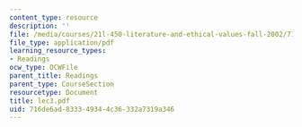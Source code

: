 ```yaml
---
content_type: resource
description: ''
file: /media/courses/21l-450-literature-and-ethical-values-fall-2002/716de6ad833349344c36332a7319a346_lec3.pdf
file_type: application/pdf
learning_resource_types:
- Readings
ocw_type: OCWFile
parent_title: Readings
parent_type: CourseSection
resourcetype: Document
title: lec3.pdf
uid: 716de6ad-8333-4934-4c36-332a7319a346
---
```


